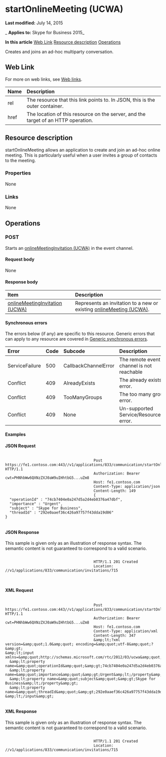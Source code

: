 
# startOnlineMeeting (UCWA)

 **Last modified:** July 14, 2015

 _ **Applies to:** Skype for Business 2015_

 **In this article**
[Web Link](#sectionSection0)
[Resource description](#sectionSection1)
[Operations](#sectionSection2)


Creates and joins an ad-hoc multiparty conversation. 

## Web Link
<a name="sectionSection0"> </a>

For more on web links, see [Web links](WebLinks.md).



|**Name**|**Description**|
|:-----|:-----|
|rel|The resource that this link points to. In JSON, this is the outer container.|
|href|The location of this resource on the server, and the target of an HTTP operation.|

## Resource description
<a name="sectionSection1"> </a>

startOnlineMeeting allows an application to create and join an ad-hoc online meeting. This is particularly useful when a user invites a group of contacts to the meeting. 


### Properties

None


### Links

None


## Operations
<a name="sectionSection2"> </a>




### POST

Starts an [onlineMeetingInvitation (UCWA)](onlineMeetingInvitation_ref.md) in the event channel.


#### Request body

None


#### Response body



|**Item**|**Description**|
|:-----|:-----|
|[onlineMeetingInvitation (UCWA)](onlineMeetingInvitation_ref.md)|Represents an invitation to a new or existing [onlineMeeting (UCWA)](onlineMeeting_ref.md).|

#### Synchronous errors

The errors below (if any) are specific to this resource. Generic errors that can apply to any resource are covered in [Generic synchronous errors](GenericSynchronousErrors.md).



|**Error**|**Code**|**Subcode**|**Description**|
|:-----|:-----|:-----|:-----|
|ServiceFailure|500|CallbackChannelError|The remote event channel is not reachable|
|Conflict|409|AlreadyExists|The already exists error.|
|Conflict|409|TooManyGroups|The too many groups error.|
|Conflict|409|None|Un-supported Service/Resource/API error.|

#### Examples




#### JSON Request


```

										Post https://fe1.contoso.com:443//v1/applications/833/communication/startOnlineMeeting HTTP/1.1
										Authorization: Bearer cwt=PHNhbWw6QXNzZXJ0aW9uIHhtbG5...uZm8
										Host: fe1.contoso.com
										Content-Type: application/json
										Content-Length: 149
										{
  "operationId" : "74cb7404e0a247d5a2d4eb0376a47dbf",
  "importance" : "Urgent",
  "subject" : "Skype for Business",
  "threadId" : "292e0aaef36c426a97757f43dda19d06"
}
									
```


#### JSON Response

This sample is given only as an illustration of response syntax. The semantic content is not guaranteed to correspond to a valid scenario.


```

										HTTP/1.1 201 Created
										Location: //v1/applications/833/communication/invitations/715
										
									
```


#### XML Request


```

										Post https://fe1.contoso.com:443//v1/applications/833/communication/startOnlineMeeting HTTP/1.1
										Authorization: Bearer cwt=PHNhbWw6QXNzZXJ0aW9uIHhtbG5...uZm8
										Host: fe1.contoso.com
										Content-Type: application/xml
										Content-Length: 347
										&amp;lt;?xml version=&amp;quot;1.0&amp;quot; encoding=&amp;quot;utf-8&amp;quot;?&amp;gt;
&amp;lt;input xmlns=&amp;quot;http://schemas.microsoft.com/rtc/2012/03/ucwa&amp;quot;&amp;gt;
  &amp;lt;property name=&amp;quot;operationId&amp;quot;&amp;gt;74cb7404e0a247d5a2d4eb0376a47dbf&amp;lt;/property&amp;gt;
  &amp;lt;property name=&amp;quot;importance&amp;quot;&amp;gt;Urgent&amp;lt;/property&amp;gt;
  &amp;lt;property name=&amp;quot;subject&amp;quot;&amp;gt;Skype for Business&amp;lt;/property&amp;gt;
  &amp;lt;property name=&amp;quot;threadId&amp;quot;&amp;gt;292e0aaef36c426a97757f43dda19d06&amp;lt;/property&amp;gt;
&amp;lt;/input&amp;gt;
									
```


#### XML Response

This sample is given only as an illustration of response syntax. The semantic content is not guaranteed to correspond to a valid scenario.


```

										HTTP/1.1 201 Created
										Location: //v1/applications/833/communication/invitations/715
										
									
```

